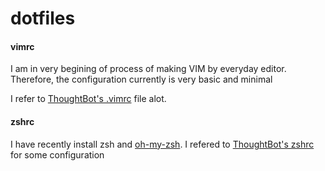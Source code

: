 # dotfiles

#### vimrc

I am in very begining of process of making VIM by everyday editor. Therefore,
the configuration currently is very basic and minimal

I refer to [ThoughtBot's
.vimrc](https://github.com/thoughtbot/dotfiles/blob/master/vimrc) file alot.

#### zshrc

I have recently install zsh and
[oh-my-zsh](https://github.com/robbyrussell/oh-my-zsh). I refered to
[ThoughtBot's
zshrc](https://github.com/thoughtbot/dotfiles/tree/master/zsh/configs) for
some configuration
